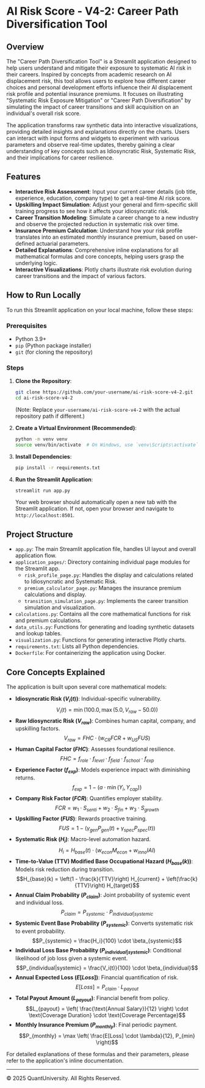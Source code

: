 
# AI Risk Score - V4-2: Career Path Diversification Tool

## Overview

The "Career Path Diversification Tool" is a Streamlit application designed to help users understand and mitigate their exposure to systematic AI risk in their careers. Inspired by concepts from academic research on AI displacement risk, this tool allows users to explore how different career choices and personal development efforts influence their AI displacement risk profile and potential insurance premiums. It focuses on illustrating "Systematic Risk Exposure Mitigation" or "Career Path Diversification" by simulating the impact of career transitions and skill acquisition on an individual's overall risk score.

The application transforms raw synthetic data into interactive visualizations, providing detailed insights and explanations directly on the charts. Users can interact with input forms and widgets to experiment with various parameters and observe real-time updates, thereby gaining a clear understanding of key concepts such as Idiosyncratic Risk, Systematic Risk, and their implications for career resilience.

## Features

-   **Interactive Risk Assessment**: Input your current career details (job title, experience, education, company type) to get a real-time AI risk score.
-   **Upskilling Impact Simulation**: Adjust your general and firm-specific skill training progress to see how it affects your idiosyncratic risk.
-   **Career Transition Modeling**: Simulate a career change to a new industry and observe the projected reduction in systematic risk over time.
-   **Insurance Premium Calculation**: Understand how your risk profile translates into an estimated monthly insurance premium, based on user-defined actuarial parameters.
-   **Detailed Explanations**: Comprehensive inline explanations for all mathematical formulas and core concepts, helping users grasp the underlying logic.
-   **Interactive Visualizations**: Plotly charts illustrate risk evolution during career transitions and the impact of various factors.

## How to Run Locally

To run this Streamlit application on your local machine, follow these steps:

### Prerequisites

-   Python 3.9+
-   `pip` (Python package installer)
-   `git` (for cloning the repository)

### Steps

1.  **Clone the Repository**:
    ```bash
    git clone https://github.com/your-username/ai-risk-score-v4-2.git
    cd ai-risk-score-v4-2
    ```
    (Note: Replace `your-username/ai-risk-score-v4-2` with the actual repository path if different.)

2.  **Create a Virtual Environment (Recommended)**:
    ```bash
    python -m venv venv
    source venv/bin/activate  # On Windows, use `venv\Scripts\activate`
    ```

3.  **Install Dependencies**:
    ```bash
    pip install -r requirements.txt
    ```

4.  **Run the Streamlit Application**:
    ```bash
    streamlit run app.py
    ```

    Your web browser should automatically open a new tab with the Streamlit application. If not, open your browser and navigate to `http://localhost:8501`.

## Project Structure

-   `app.py`: The main Streamlit application file, handles UI layout and overall application flow.
-   `application_pages/`: Directory containing individual page modules for the Streamlit app.
    -   `risk_profile_page.py`: Handles the display and calculations related to Idiosyncratic and Systematic Risk.
    -   `premium_calculator_page.py`: Manages the insurance premium calculations and display.
    -   `transition_simulation_page.py`: Implements the career transition simulation and visualization.
-   `calculations.py`: Contains all the core mathematical functions for risk and premium calculations.
-   `data_utils.py`: Functions for generating and loading synthetic datasets and lookup tables.
-   `visualization.py`: Functions for generating interactive Plotly charts.
-   `requirements.txt`: Lists all Python dependencies.
-   `Dockerfile`: For containerizing the application using Docker.

## Core Concepts Explained

The application is built upon several core mathematical models:

-   **Idiosyncratic Risk ($V_i(t)$)**: Individual-specific vulnerability.
    $$V_i(t) = \min(100.0, \max(5.0, V_{raw} - 50.0))$$
-   **Raw Idiosyncratic Risk ($V_{raw}$)**: Combines human capital, company, and upskilling factors.
    $$V_{raw} = FHC \cdot (w_{CR} FCR + w_{US} FUS)$$
-   **Human Capital Factor ($FHC$)**: Assesses foundational resilience.
    $$FHC = f_{role} \cdot f_{level} \cdot f_{field} \cdot f_{school} \cdot f_{exp}$$
-   **Experience Factor ($f_{exp}$)**: Models experience impact with diminishing returns.
    $$f_{exp} = 1 - (a \cdot \min(Y_i, Y_{cap}))$$
-   **Company Risk Factor ($FCR$)**: Quantifies employer stability.
    $$FCR = w_1 \cdot S_{senti} + w_2 \cdot S_{fin} + w_3 \cdot S_{growth}$$
-   **Upskilling Factor ($FUS$)**: Rewards proactive training.
    $$FUS = 1 - (\gamma_{gen} P_{gen}(t) + \gamma_{spec} P_{spec}(t))$$
-   **Systematic Risk ($H_i$)**: Macro-level automation hazard.
    $$H_i = H_{base}(t) \cdot (w_{econ} M_{econ} + w_{inno} IAI)$$
-   **Time-to-Value (TTV) Modified Base Occupational Hazard ($H_{base}(k)$)**: Models risk reduction during transition.
    $$H_{base}(k) = \left(1 - \frac{k}{TTV}\right) H_{current} + \left(\frac{k}{TTV}\right) H_{target}$$
-   **Annual Claim Probability ($P_{claim}$)**: Joint probability of systemic event and individual loss.
    $$P_{claim} = P_{systemic} \cdot P_{individual|systemic}$$
-   **Systemic Event Base Probability ($P_{systemic}$)**: Converts systematic risk to event probability.
    $$P_{systemic} = \frac{H_i}{100} \cdot \beta_{systemic}$$
-   **Individual Loss Base Probability ($P_{individual|systemic}$)**: Conditional likelihood of job loss given a systemic event.
    $$P_{individual|systemic} = \frac{V_i(t)}{100} \cdot \beta_{individual}$$
-   **Annual Expected Loss ($E[Loss]$)**: Financial quantification of risk.
    $$E[Loss] = P_{claim} \cdot L_{payout}$$
-   **Total Payout Amount ($L_{payout}$)**: Financial benefit from policy.
    $$L_{payout} = \left( \frac{\text{Annual Salary}}{12} \right) \cdot \text{Coverage Duration} \cdot \text{Coverage Percentage}$$
-   **Monthly Insurance Premium ($P_{monthly}$)**: Final periodic payment.
    $$P_{monthly} = \max \left( \frac{E[Loss] \cdot \lambda}{12}, P_{min} \right)$$

For detailed explanations of these formulas and their parameters, please refer to the application's inline documentation.

---

© 2025 QuantUniversity. All Rights Reserved.
